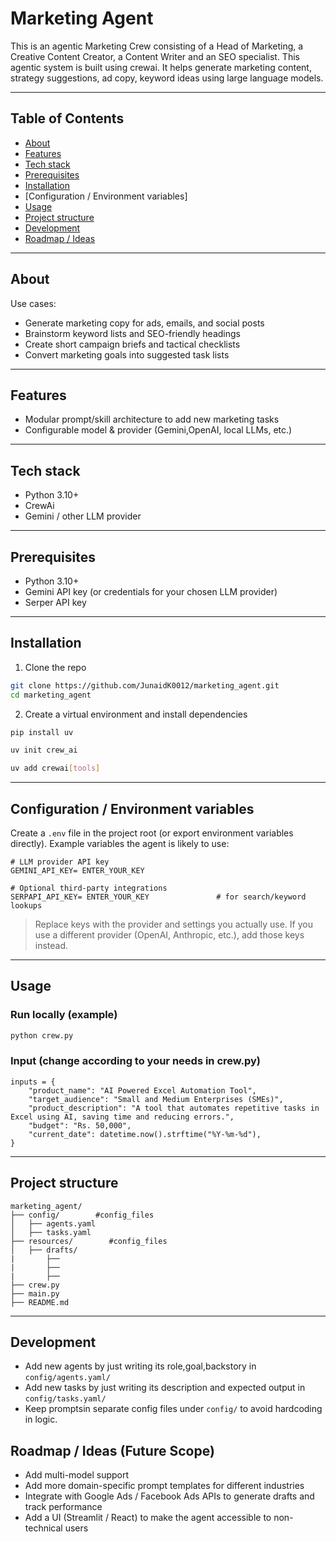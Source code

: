 # Marketing Agent

This is an agentic Marketing Crew consisting of a Head of Marketing, a Creative Content Creator, a Content Writer and an SEO specialist. This agentic system is built using crewai.
It helps generate marketing content, strategy suggestions, ad copy, keyword ideas using large language models.

---

## Table of Contents

* [About](#about)
* [Features](#features)
* [Tech stack](#tech-stack)
* [Prerequisites](#prerequisites)
* [Installation](#installation)
* [Configuration / Environment variables]
* [Usage](#usage)
* [Project structure](#project-structure)
* [Development](#development)
* [Roadmap / Ideas](#roadmap--ideas)

---

## About

Use cases:

* Generate marketing copy for ads, emails, and social posts
* Brainstorm keyword lists and SEO-friendly headings
* Create short campaign briefs and tactical checklists
* Convert marketing goals into suggested task lists

---

## Features

* Modular prompt/skill architecture to add new marketing tasks
* Configurable model & provider (Gemini,OpenAI, local LLMs, etc.)


---

## Tech stack

* Python 3.10+
* CrewAi 
* Gemini / other LLM provider


---

## Prerequisites

* Python 3.10+
* Gemini API key (or credentials for your chosen LLM provider)
* Serper API key


---

## Installation

1. Clone the repo

```bash
git clone https://github.com/JunaidK0012/marketing_agent.git
cd marketing_agent
```

2. Create a virtual environment and install dependencies

```bash
pip install uv 

uv init crew_ai

uv add crewai[tools]  
```


---

## Configuration / Environment variables

Create a `.env` file in the project root (or export environment variables directly). Example variables the agent is likely to use:

```env
# LLM provider API key
GEMINI_API_KEY= ENTER_YOUR_KEY

# Optional third-party integrations 
SERPAPI_API_KEY= ENTER_YOUR_KEY               # for search/keyword lookups
```

> Replace keys with the provider and settings you actually use. If you use a different provider (OpenAI, Anthropic, etc.), add those keys instead.
---

## Usage

### Run locally (example)

```bash
python crew.py 
```

### Input (change according to your needs in crew.py)

    inputs = {
        "product_name": "AI Powered Excel Automation Tool",
        "target_audience": "Small and Medium Enterprises (SMEs)",
        "product_description": "A tool that automates repetitive tasks in Excel using AI, saving time and reducing errors.",
        "budget": "Rs. 50,000",
        "current_date": datetime.now().strftime("%Y-%m-%d"),
    }

---

## Project structure

```
marketing_agent/
├── config/        #config_files
│   ├── agents.yaml
│   ├── tasks.yaml           
├── resources/        #config_files
│   ├── drafts/
|       ├──    
|       ├──    
|       ├──    
├── crew.py
├── main.py
├── README.md
```

---

## Development

* Add new agents by just writing its role,goal,backstory in `config/agents.yaml/` 
* Add new tasks by just writing its description and expected output in `config/tasks.yaml/` 
* Keep promptsin separate config files under `config/` to avoid hardcoding in logic.


## Roadmap / Ideas (Future Scope)

* Add multi-model support
* Add more domain-specific prompt templates for different industries
* Integrate with Google Ads / Facebook Ads APIs to generate drafts and track performance
* Add a UI (Streamlit / React) to make the agent accessible to non-technical users


